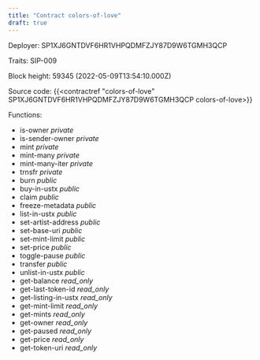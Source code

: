 ```yaml
---
title: "Contract colors-of-love"
draft: true
---
```

Deployer: SP1XJ6GNTDVF6HR1VHPQDMFZJY87D9W6TGMH3QCP

Traits:
SIP-009 



Block height: 59345 (2022-05-09T13:54:10.000Z)

Source code: {{<contractref "colors-of-love" SP1XJ6GNTDVF6HR1VHPQDMFZJY87D9W6TGMH3QCP colors-of-love>}}

Functions:

* is-owner _private_
* is-sender-owner _private_
* mint _private_
* mint-many _private_
* mint-many-iter _private_
* trnsfr _private_
* burn _public_
* buy-in-ustx _public_
* claim _public_
* freeze-metadata _public_
* list-in-ustx _public_
* set-artist-address _public_
* set-base-uri _public_
* set-mint-limit _public_
* set-price _public_
* toggle-pause _public_
* transfer _public_
* unlist-in-ustx _public_
* get-balance _read_only_
* get-last-token-id _read_only_
* get-listing-in-ustx _read_only_
* get-mint-limit _read_only_
* get-mints _read_only_
* get-owner _read_only_
* get-paused _read_only_
* get-price _read_only_
* get-token-uri _read_only_
